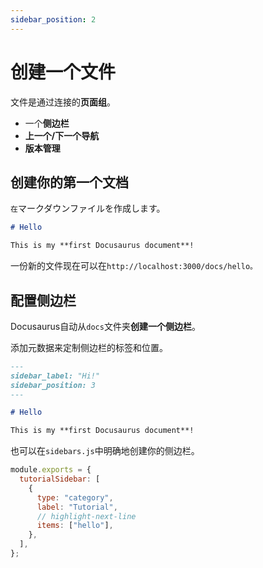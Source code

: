 ```yaml
---
sidebar_position: 2
---
```


# 创建一个文件

文件是通过连接的<strong>页面组</strong>。

*   一个<strong>侧边栏</strong>
*   <strong>上一个/下一个导航</strong>
*   <strong>版本管理</strong>

## 创建你的第一个文档

<code>在</code>マークダウンファイルを作成します。

```md title="docs/hello.md"
# Hello

This is my **first Docusaurus document**!
```

一份新的文件现在可以在<code>http://localhost:3000/docs/hello。</code>

## 配置侧边栏

Docusaurus自动从<code>docs</code>文件夹<strong>创建一个侧边栏</strong>。

添加元数据来定制侧边栏的标签和位置。

```md title="docs/hello.md" {1-4}
---
sidebar_label: "Hi!"
sidebar_position: 3
---

# Hello

This is my **first Docusaurus document**!
```

也可以在<code>sidebars.js</code>中明确地创建你的侧边栏。

```js title="sidebars.js"
module.exports = {
  tutorialSidebar: [
    {
      type: "category",
      label: "Tutorial",
      // highlight-next-line
      items: ["hello"],
    },
  ],
};
```
